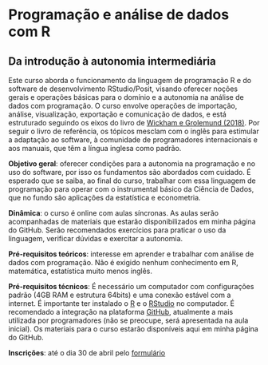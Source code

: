 # Programação e análise de dados com R
## Da introdução à autonomia intermediária

Este curso aborda o funcionamento da linguagem de programação R e do software de desenvolvimento RStudio/Posit, visando oferecer noções gerais e operações básicas para o domínio e a autonomia na análise de dados com programação. O curso envolve operações de importação, análise, visualização, exportação e comunicação de dados, e está estruturado seguindo os eixos do livro de [Wickham e Grolemund (2018)](https://r4ds.had.co.nz/). Por seguir o livro de referência, os tópicos mesclam com o inglês para estimular a adaptação ao software, à comunidade de programadores internacionais e aos manuais, que têm a língua inglesa como padrão.

<strong>Objetivo geral</strong>: oferecer condições para a autonomia na programação e no uso do software, por isso os fundamentos são abordados com cuidado. É esperado que se saiba, ao final do curso, trabalhar com essa linguagem de programação para operar com o instrumental básico da Ciência de Dados, que no fundo são aplicações da estatística e econometria.

<strong>Dinâmica</strong>: o curso é online com aulas síncronas. As aulas serão acompanhadas de materiais que estarão disponibilizados em minha página do GitHub. Serão recomendados exercícios para praticar o uso da linguagem, verificar dúvidas e exercitar a autonomia.

<strong>Pré-requisitos teóricos</strong>: interesse em aprender e trabalhar com análise de dados com programação. Não é exigido nenhum conhecimento em R, matemática, estatística muito menos inglês.

<strong>Pré-requisitos técnicos</strong>: É necessário um computador com configurações padrão (4GB RAM e estrutura 64bits) e uma conexão estável com a internet. É importante ter instalado o [R](https://brieger.esalq.usp.br/CRAN/) e o [RStudio](https://www.rstudio.com/products/rstudio/download) no computador. É recomendado a integração na plataforma [GitHub](https://github.com/), atualmente a mais utilizada por programadores (não se preocupe, será apresentada na aula inicial). Os materiais para o curso estarão disponíveis aqui em minha página do GitHub.

<strong>Inscrições</strong>: até o dia 30 de abril pelo [formulário](link_indisponível)